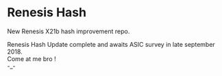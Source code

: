 # Renesis Hash

New Renesis X21b hash improvement repo.<br />

Renesis Hash Update complete and awaits ASIC survey in late september 2018. <br />
Come at me bro !<br />
            -_-<br />
                                                                 
